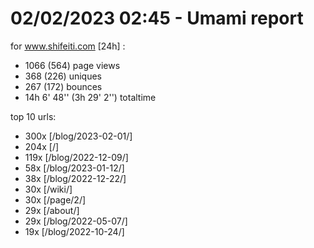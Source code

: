 # 02/02/2023 02:45 - Umami report
for www.shifeiti.com [24h] :

 - 1066 (564) page views
 - 368 (226) uniques
 - 267 (172) bounces
 - 14h 6' 48'' (3h 29' 2'') totaltime


top 10 urls:
 - 300x [/blog/2023-02-01/]
 - 204x [/]
 - 119x [/blog/2022-12-09/]
 - 58x [/blog/2023-01-12/]
 - 38x [/blog/2022-12-22/]
 - 30x [/wiki/]
 - 30x [/page/2/]
 - 29x [/about/]
 - 29x [/blog/2022-05-07/]
 - 19x [/blog/2022-10-24/]


